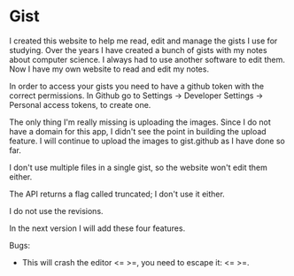 # Gist

I created this website to help me read, edit and manage the gists I use for studying. Over the years I have created a bunch of gists with my notes about computer science. I always had to use another software to edit them. Now I have my own website to read and edit my notes. 

In order to access your gists you need to have a github token with the correct permissions. In Github go to Settings -> Developer Settings -> Personal access tokens, to create one.  

The only thing I'm really missing is uploading the images. Since I do not have a domain for this app, I didn't see the point in building the upload feature. I will continue to upload the images to gist.github as I have done so far.  

I don't use multiple files in a single gist, so the website won't edit them either. 

The API returns a flag called truncated; I don't use it either. 

I do not use the revisions. 

In the next version I will add these four features.

Bugs:

- This will crash the editor <= >=, you need to escape it: \<= >=.